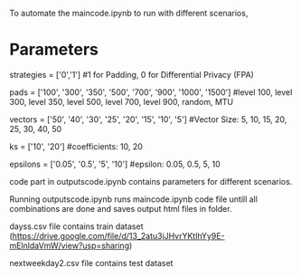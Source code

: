 To automate the maincode.ipynb to run with different scenarios,

# Parameters
strategies = ['0','1'] #1 for Padding, 0 for Differential Privacy (FPA)

pads = ['100', '300', '350', '500', '700', '900', '1000', '1500'] #level 100, level 300, level 350, level 500, level 700, level 900, random, MTU

vectors = ['50', '40', '30', '25', '20', '15', '10', '5'] #Vector Size: 5, 10, 15, 20, 25, 30, 40, 50

ks = ['10', '20'] #coefficients: 10, 20 

epsilons = ['0.05', '0.5', '5', '10'] #epsilon: 0.05, 0.5, 5, 10

code part in outputscode.ipynb contains parameters for different scenarios.

Running outputscode.ipynb runs maincode.ipynb code file untill all combinations are done and saves output html files in folder.

dayss.csv file contains train dataset (https://drive.google.com/file/d/13_2atu3jJHvrYKtIhYy9E-mElnldaVmW/view?usp=sharing)

nextweekday2.csv file contains test dataset
